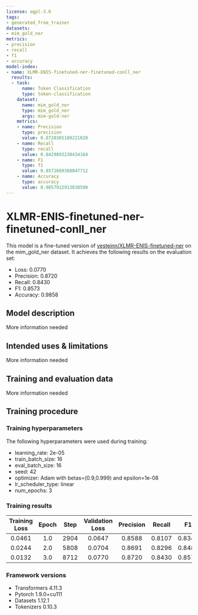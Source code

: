 ```yaml
---
license: agpl-3.0
tags:
- generated_from_trainer
datasets:
- mim_gold_ner
metrics:
- precision
- recall
- f1
- accuracy
model-index:
- name: XLMR-ENIS-finetuned-ner-finetuned-conll_ner
  results:
  - task:
      name: Token Classification
      type: token-classification
    dataset:
      name: mim_gold_ner
      type: mim_gold_ner
      args: mim-gold-ner
    metrics:
    - name: Precision
      type: precision
      value: 0.8720365189221028
    - name: Recall
      type: recall
      value: 0.8429893238434164
    - name: F1
      type: f1
      value: 0.8572669368847712
    - name: Accuracy
      type: accuracy
      value: 0.9857922913838598
---
```


<!-- This model card has been generated automatically according to the information the Trainer had access to. You
should probably proofread and complete it, then remove this comment. -->

# XLMR-ENIS-finetuned-ner-finetuned-conll_ner

This model is a fine-tuned version of [vesteinn/XLMR-ENIS-finetuned-ner](https://huggingface.co/vesteinn/XLMR-ENIS-finetuned-ner) on the mim_gold_ner dataset.
It achieves the following results on the evaluation set:
- Loss: 0.0770
- Precision: 0.8720
- Recall: 0.8430
- F1: 0.8573
- Accuracy: 0.9858

## Model description

More information needed

## Intended uses & limitations

More information needed

## Training and evaluation data

More information needed

## Training procedure

### Training hyperparameters

The following hyperparameters were used during training:
- learning_rate: 2e-05
- train_batch_size: 16
- eval_batch_size: 16
- seed: 42
- optimizer: Adam with betas=(0.9,0.999) and epsilon=1e-08
- lr_scheduler_type: linear
- num_epochs: 3

### Training results

| Training Loss | Epoch | Step | Validation Loss | Precision | Recall | F1     | Accuracy |
|:-------------:|:-----:|:----:|:---------------:|:---------:|:------:|:------:|:--------:|
| 0.0461        | 1.0   | 2904 | 0.0647          | 0.8588    | 0.8107 | 0.8341 | 0.9842   |
| 0.0244        | 2.0   | 5808 | 0.0704          | 0.8691    | 0.8296 | 0.8489 | 0.9849   |
| 0.0132        | 3.0   | 8712 | 0.0770          | 0.8720    | 0.8430 | 0.8573 | 0.9858   |


### Framework versions

- Transformers 4.11.3
- Pytorch 1.9.0+cu111
- Datasets 1.12.1
- Tokenizers 0.10.3
